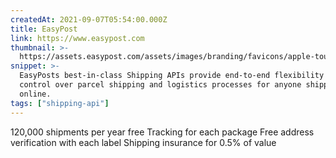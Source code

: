 ```yaml
---
createdAt: 2021-09-07T05:54:00.000Z
title: EasyPost
link: https://www.easypost.com
thumbnail: >-
  https://assets.easypost.com/assets/images/branding/favicons/apple-touch-icon.b25f9e84b7a9c299e5b958fd84c13f41.png
snippet: >-
  EasyPosts best-in-class Shipping APIs provide end-to-end flexibility and more
  control over parcel shipping and logistics processes for anyone shipping
  online.
tags: ["shipping-api"]
---
```

120,000 shipments per year free
Tracking for each package
Free address verification with each label
Shipping insurance for 0.5% of value